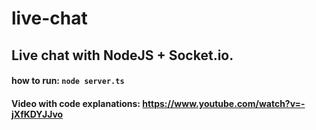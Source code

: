 # live-chat
## Live chat with NodeJS + Socket.io.
#### how to run: `node server.ts`
#### Video with code explanations: https://www.youtube.com/watch?v=-jXfKDYJJvo
